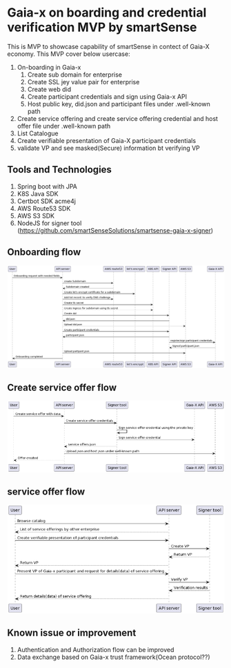 # Gaia-x on boarding and credential verification MVP by smartSense

This is MVP to showcase capability of smartSense in contect of Gaia-X economy.
This MVP cover below usercase:

1. On-boarding in Gaia-x
    1. Create sub domain for enterprise
    2. Create SSL jey value pair for enterprise
    3. Create web did
    4. Create participant credentials and sign using Gaia-x API
    5. Host public key, did.json and participant files under .well-known path
2. Create service offering and create service offering credential and host offer file under .well-known path
3. List Catalogue
4. Create verifiable presentation of Gaia-X participant credentials
5. validate VP and see masked(Secure) information bt verifying VP

## Tools and Technologies

1. Spring boot with JPA
2. K8S Java SDK
3. Certbot SDK acme4j
4. AWS Route53 SDK
5. AWS S3 SDK
6. NodeJS for signer tool (https://github.com/smartSenseSolutions/smartsense-gaia-x-signer)

## Onboarding flow

![onboarding.png](doc%2Fonboarding.png)

## Create service offer flow

![Create service offer.png](doc%2FCreate%20service%20offer.png)

## service offer flow

![Service offer flow.png](doc%2FService%20offer%20flow.png)

## Known issue or improvement

1. Authentication and Authorization flow can be improved
2. Data exchange based on Gaia-x trust framework(Ocean protocol??)